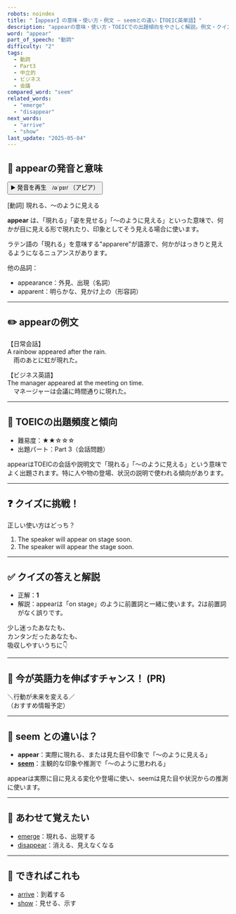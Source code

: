 ```yaml
---
robots: noindex
title: "【appear】の意味・使い方・例文 ― seemとの違い【TOEIC英単語】"
description: "appearの意味・使い方・TOEICでの出題傾向をやさしく解説。例文・クイズ付きでseemとの違いもわかりやすく学べます。"
word: "appear"
part_of_speech: "動詞"
difficulty: "2"
tags:
  - 動詞
  - Part3
  - 中立的
  - ビジネス
  - 会議
compared_word: "seem"
related_words:
  - "emerge"
  - "disappear"
next_words:
  - "arrive"
  - "show"
last_update: "2025-05-04"
---
```


## 🔰 appearの発音と意味

<button class="play-audio" onclick="playTTS('appear')">
  <span class="play-audio-main">
    ▶️ 発音を再生　/əˈpɪr/
  </span>
  <span class="play-audio-sub">
    （アピア）
  </span>
</button>

[動詞] 現れる、～のように見える

**appear** は、「現れる」「姿を見せる」「～のように見える」といった意味で、何かが目に見える形で現れたり、印象としてそう見える場合に使います。

ラテン語の「現れる」を意味する"apparere"が語源で、何かがはっきりと見えるようになるニュアンスがあります。

他の品詞：  
- appearance：外見、出現（名詞）
- apparent：明らかな、見かけ上の（形容詞）

---

## ✏️ appearの例文

【日常会話】  
A rainbow appeared after the rain.  
　雨のあとに虹が現れた。

【ビジネス英語】  
The manager appeared at the meeting on time.  
　マネージャーは会議に時間通りに現れた。

---

## 🎯 TOEICの出題頻度と傾向

- 難易度：★★☆☆☆
- 出題パート：Part 3（会話問題）

appearはTOEICの会話や説明文で「現れる」「～のように見える」という意味でよく出題されます。特に人や物の登場、状況の説明で使われる傾向があります。

---

## ❓ クイズに挑戦！

正しい使い方はどっち？

1. The speaker will appear on stage soon.  
2. The speaker will appear the stage soon.

---

## ✅ クイズの答えと解説

- 正解：**1**
- 解説：appearは「on stage」のように前置詞と一緒に使います。2は前置詞がなく誤りです。

少し迷ったあなたも、  
カンタンだったあなたも、  
吸収しやすいうちに👇️

---

## 🚀 今が英語力を伸ばすチャンス！ (PR)

<div class="info-center">
＼行動が未来を変える／<br>  
（おすすめ情報予定）
</div>

---

## 🤔  seem との違いは？

- **appear**：実際に現れる、または見た目や印象で「～のように見える」
- **[seem](/word/seem/)**：主観的な印象や推測で「～のように思われる」

appearは実際に目に見える変化や登場に使い、seemは見た目や状況からの推測に使います。

---

## 🧩 あわせて覚えたい

- [emerge](/word/emerge/)：現れる、出現する
- [disappear](/word/disappear/)：消える、見えなくなる

---

## 📖 できればこれも

- [arrive](/word/arrive/)：到着する
- [show](/word/show/)：見せる、示す

<!-- cvid: aid41_bid14 -->
